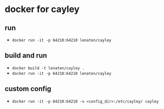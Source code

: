 # docker for cayley

## run
- `docker run -it -p 64210:64210 lenaten/cayley`

## build and run
- `docker build -t lenaten/cayley .`
- `docker run -it -p 64210:64210 lenaten/cayley`

## custom config
- `docker run -it -p 64210:64210 -v <config_dir>:/etc/cayley/ cayley`
